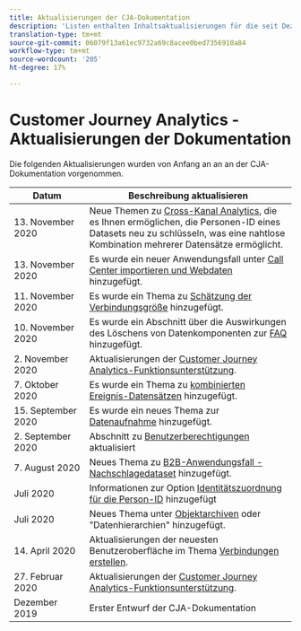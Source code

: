 ```yaml
---
title: Aktualisierungen der CJA-Dokumentation
description: 'Listen enthalten Inhaltsaktualisierungen für die seit Dezember 2019 festgelegte Dokumentation zum Customer Journey Analytics. '
translation-type: tm+mt
source-git-commit: 06079f13a61ec9732a69c8acee0bed7356910a84
workflow-type: tm+mt
source-wordcount: '205'
ht-degree: 17%

---
```



# Customer Journey Analytics - Aktualisierungen der Dokumentation

Die folgenden Aktualisierungen wurden von Anfang an an an der CJA-Dokumentation vorgenommen.

| Datum | Beschreibung aktualisieren |
| --- | --- |
| 13. November 2020 | Neue Themen zu [Cross-Kanal Analytics](/help/connections/cca/overview.md), die es Ihnen ermöglichen, die Personen-ID eines Datasets neu zu schlüsseln, was eine nahtlose Kombination mehrerer Datensätze ermöglicht. |
| 13. November 2020 | Es wurde ein neuer Anwendungsfall unter [Call Center importieren und Webdaten](/help/use-cases/call-center.md) hinzugefügt. |
| 11. November 2020 | Es wurde ein Thema zu [Schätzung der Verbindungsgröße](/help/connections/estimate-connection-size.md) hinzugefügt. |
| 10. November 2020 | Es wurde ein Abschnitt über die Auswirkungen des Löschens von Datenkomponenten zur [FAQ](/help/getting-started/cja-faq.md) hinzugefügt. |
| 2. November 2020 | Aktualisierungen der [Customer Journey Analytics-Funktionsunterstützung](/help/getting-started/cja-aa.md). |
| 7. Oktober 2020 | Es wurde ein Thema zu [kombinierten Ereignis-Datensätzen](/help/connections/combined-dataset.md) hinzugefügt. |
| 15. September 2020 | Es wurde ein neues Thema zur [Datenaufnahme](/help/use-cases/data-ingestion.md) hinzugefügt. |
| 2. September 2020 | Abschnitt zu [Benutzerberechtigungen](https://docs.adobe.com/content/help/de-DE/analytics-platform/using/cja-overview/cja-overview.html#user-access-permissions) aktualisiert |
| 7. August 2020 | Neues Thema zu [B2B-Anwendungsfall - Nachschlagedataset](/help/use-cases/b2b.md) hinzugefügt. |
| Juli 2020 | Informationen zur Option [Identitätszuordnung für die Person-ID](https://docs.adobe.com/content/help/de-DE/analytics-platform/using/cja-connections/create-connection.html#use-identity-map-as-a-person-id) hinzugefügt |
| Juli 2020 | Neues Thema unter [Objektarchiven](/help/use-cases/object-arrays.md) oder &quot;Datenhierarchien&quot; hinzugefügt. |
| 14. April 2020 | Aktualisierungen der neuesten Benutzeroberfläche im Thema [Verbindungen erstellen](/help/connections/create-connection.md). |
| 27. Februar 2020 | Aktualisierungen der [Customer Journey Analytics-Funktionsunterstützung](/help/getting-started/cja-aa.md). |
| Dezember 2019 | Erster Entwurf der CJA-Dokumentation |
